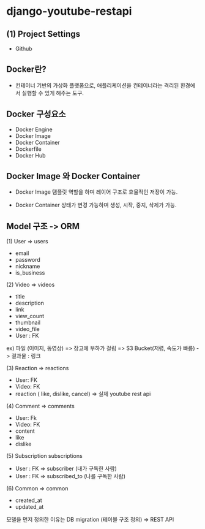 # django-youtube-restapi

## (1) Project Settings

- Github


## Docker란?

- 컨테이너 기반의 가상화 플랫폼으로, 애플리케이션을 컨테이너라는 격리된 환경에서 실행할 수 있게 해주는 도구.

## Docker 구성요소

- Docker Engine
- Docker Image
- Docker Container
- Dockerfile
- Docker Hub

## Docker Image 와 Docker Container 

- Docker Image
    탬플릿 역할을 하며 레이어 구조로 효율적인 저장이 가능.

- Docker Container
    상태가 변경 가능하며 생성, 시작, 중지, 삭제가 가능.

## Model 구조 -> ORM 

(1) User => users
- email
- password
- nickname
- is_business

(2) Video => videos
- title
- description
- link
- view_count
- thumbnail
- video_file
- User : FK

ex) 파일 (이미지, 동영상) 
=> 장고에 부하가 걸림
=> S3 Bucket(저렴, 속도가 빠름) -> 결과물 : 링크

(3) Reaction => reactions
- User: FK
- Video: FK
- reaction ( like, dislike, cancel) => 실제 youtube rest api

(4) Comment => comments
- User: Fk
- Video: FK
- content
- like
- dislike

(5) Subscription subscriptions
- User : FK => subscriber (내가 구독한 사람)
- User : FK => subscribed_to (나를 구독한 사람)

(6) Common => common
- created_at
- updated_at


모델을 먼저 정의한 이유는 DB migration (테이블 구조 정의) => REST API